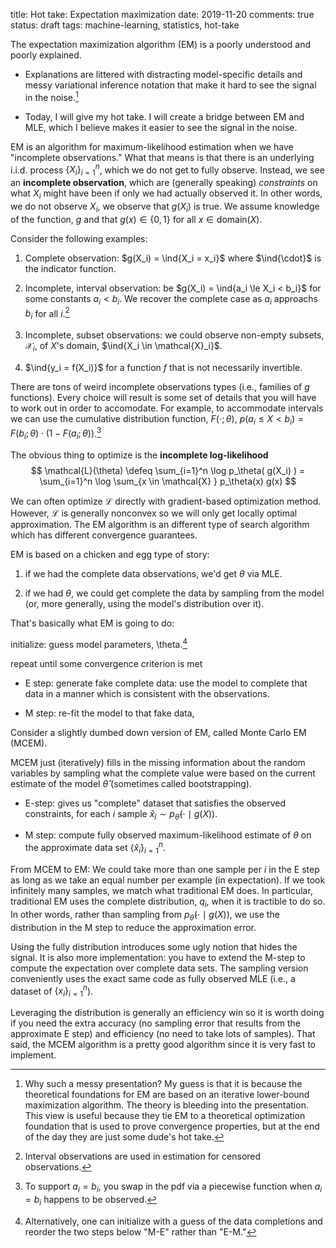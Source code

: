 title: Hot take: Expectation maximization
date: 2019-11-20
comments: true
status: draft
tags: machine-learning, statistics, hot-take

$$
\newcommand{\ind}[1]{\boldsymbol{1}\left[ #1 \right]}
\newcommand{\defeq}[0]{\overset{\scriptsize\text{def}}{=}}
$$

The expectation maximization algorithm (EM) is a poorly understood and poorly
explained.

 * Explanations are littered with distracting model-specific details and messy
   variational inference notation that make it hard to see the signal in the
   noise.[^why-the-noise]

   [^why-the-noise]: Why such a messy presentation?  My guess is that it is
     because the theoretical foundations for EM are based on an iterative
     lower-bound maximization algorithm.  The theory is bleeding into the
     presentation.  This view is useful because they tie EM to a theoretical
     optimization foundation that is used to prove convergence properties, but
     at the end of the day they are just some dude's hot take.

 * Today, I will give my hot take.  I will create a bridge between EM and MLE,
   which I believe makes it easier to see the signal in the noise.

   <!--
   There are no
   KL divergences, lower bounds, or convergence proofs to distract from what's
   going on.
   -->

EM is an algorithm for maximum-likelihood estimation when we have "incomplete
observations."  What that means is that there is an underlying i.i.d. process
$\{ X_i \}_{i=1}^n$, which we do not get to fully observe.  Instead, we see an
**incomplete observation**, which are (generally speaking) *constraints* on what
$X_i$ might have been if only we had actually observed it.  In other words, we
do not observe $X_i$, we observe that $g(X_i)$ is true.  We assume knowledge of
the function, $g$ and that $g(x) \in \{0, 1\}$ for all $x \in
\mathrm{domain}(X)$.


Consider the following examples:

1. Complete observation: $g(X_i) = \ind{X_i = x_i}$ where $\ind{\cdot}$ is the
   indicator function.

2. Incomplete, interval observation: be $g(X_i) = \ind{a_i \le X_i < b_i}$ for some
   constants $a_i < b_i$.  We recover the complete case as $a_i$ approachs $b_i$
   for all $i$.[^interval]

   [^interval]: Interval observations are used in estimation for censored
     observations.

3. Incomplete, subset observations: we could observe non-empty subsets,
   $\mathcal{X}_i$, of $X$'s domain, $\ind{X_i \in \mathcal{X}_i}$.

4. $\ind{y_i = f(X_i)}$ for a function $f$ that is not necessarily invertible.


There are tons of weird incomplete observations types (i.e., families of $g$
functions).  Every choice will result is some set of details that you will have
to work out in order to accomodate.  For example, to accommodate intervals we
can use the cumulative distribution function, $F(\cdot; \theta)$, $p(a_i \le X <
b_i) = F(b_i; \theta) \cdot (1 - F(a_i; \theta))$.[^a-equals-b]

[^a-equals-b]: To support $a_i = b_i$, you swap in the pdf via a piecewise
  function when $a_i = b_i$ happens to be observed.


The obvious thing to optimize is the **incomplete log-likelihood**
$$
\mathcal{L}(\theta) \defeq \sum_{i=1}^n \log p_\theta( g(X_i) ) = \sum_{i=1}^n
\log \sum_{x \in \mathcal{X} } p_\theta(x) g(x)
$$

We can often optimize $\mathcal{L}$ directly with gradient-based optimization
method.  However, $\mathcal{L}$ is generally nonconvex so we will only get
locally optimal approximation.  The EM algorithm is an different type of search
algorithm which has different convergence guarantees.

EM is based on a chicken and egg type of story:

 1. if we had the complete data observations, we'd get $\theta$ via MLE.

 2. if we had $\theta$, we could get complete the data by sampling from the
    model (or, more generally, using the model's distribution over it).

That's basically what EM is going to do:

initialize: guess model parameters, \theta.[^ME-alg]

repeat until some convergence criterion is met

  * E step: generate fake complete data: use the model to complete that data in
    a manner which is consistent with the observations.

  * M step: re-fit the model to that fake data,

[^ME-alg]: Alternatively, one can initialize with a guess of the data
  completions and reorder the two steps below "M-E" rather than "E-M."


Consider a slightly dumbed down version of EM, called Monte Carlo EM (MCEM).

MCEM just (iteratively) fills in the missing information about the random
variables by sampling what the complete value were based on the current estimate
of the model $\widehat{\theta}$ (sometimes called bootstrapping).

- E-step: gives us "complete" dataset that satisfies the observed constraints,
  for each $i$ sample $\widehat{x}_i \sim  p_{\widehat{\theta}}(\cdot \mid g(X))$.

- M step: compute fully observed maximum-likelihood estimate of $\theta$ on the
  approximate data set $\{ \widehat{x}_i \}_{i=1}^n$.

From MCEM to EM: We could take more than one sample per $i$ in the E step as
long as we take an equal number per example (in expectation).  If we took
infinitely many samples, we match what traditional EM does.  In particular,
traditional EM uses the complete distribution, $q_i$, when it is tractible to do
so.  In other words, rather than sampling from $p_{\widehat{\theta}}(\cdot \mid
g(X))$, we use the distribution in the M step to reduce the approximation error.

Using the fully distribution introduces some ugly notion that hides the signal.
It is also more implementation: you have to extend the M-step to compute the
expectation over complete data sets.  The sampling version conveniently uses the
exact same code as fully observed MLE (i.e., a dataset of $\{ x_i \}_{i=1}^n$).

Leveraging the distribution is generally an efficiency win so it is worth doing
if you need the extra accuracy (no sampling error that results from the
approximate E step) and efficiency (no need to take lots of samples).  That
said, the MCEM algorithm is a pretty good algorithm since it is very fast to
implement.
